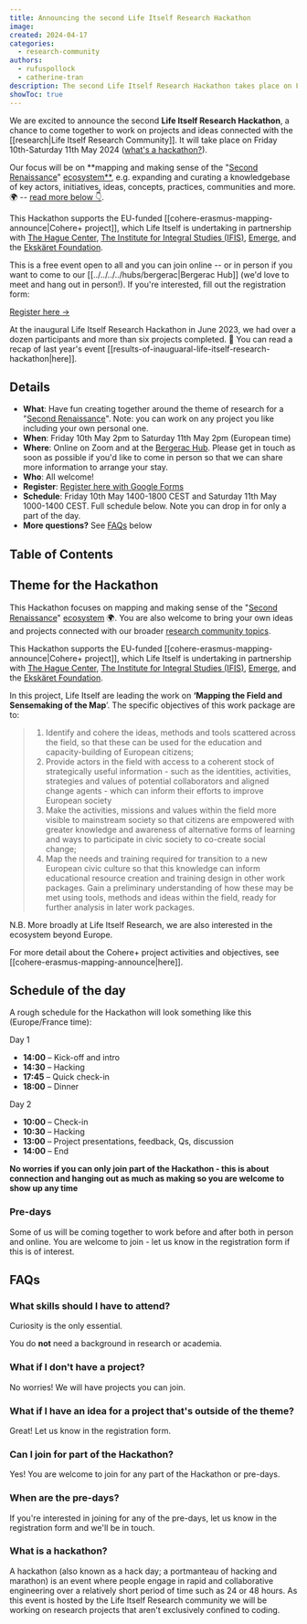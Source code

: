 ```yaml
---
title: Announcing the second Life Itself Research Hackathon
image: 
created: 2024-04-17
categories:
  - research-community
authors:
  - rufuspollock
  - catherine-tran
description: The second Life Itself Research Hackathon takes place on Friday 10th -Saturday 11th May 2024. It's a chance to come together to work on projects and ideas connected with making a radically wiser, weller world.
showToc: true
---
```

We are excited to announce the second **Life Itself Research Hackathon**, a chance to come together to work on projects and ideas connected with the [[research|Life Itself Research Community]]. It will take place on Friday 10th-Saturday 11th May 2024 ([what's a hackathon?](#what-is-a-hackathon)).

Our focus will be on **mapping and making sense of the "[Second Renaissance](https://secondrenaissance.net/)" [ecosystem**](https://secondrenaissance.net/ecosystem), e.g. expanding and curating a knowledgebase of key actors, initiatives, ideas, concepts, practices, communities and more. 🌍 -- [read more below 👇](#theme-for-the-hackathon).

This Hackathon supports the EU-funded [[cohere-erasmus-mapping-announce|Cohere+ project]], which Life Itself is undertaking in partnership with [The Hague Center](https://www.thehaguecenter.org/), [The Institute for Integral Studies (IFIS)](https://www.ifis-freiburg.de/), [Emerge](https://www.whatisemerging.com/), and the [Ekskäret Foundation](https://www.ekskaretfoundation.com/).

This is a free event open to all and you can join online -- or in person if you want to come to our [[../../../../hubs/bergerac|Bergerac Hub]] (we'd love to meet and hang out in person!). If you're interested, fill out the registration form:

<div className="mt-10 flex gap-x-6 not-prose">
  <a
    href="https://forms.gle/Wg5DBascn9M4pVYUA"
    className="rounded-md bg-secondary px-4 py-3 font-medium text-primary shadow focus:outline-none focus:ring-2 focus:ring-primary "
>
    Register here <span aria-hidden="true">→</span>
  </a>
</div>

At the inaugural Life Itself Research Hackathon in June 2023, we had over a dozen participants and more than six projects completed. 🎉 You can read a recap of last year's event [[results-of-inauguaral-life-itself-research-hackathon|here]].

## Details

- **What**: Have fun creating together around the theme of research for a "[Second Renaissance](https://secondrenaissance.net/)". Note: you can work on any project you like including your own personal one.
- **When**: Friday 10th May 2pm to Saturday 11th May 2pm (European time) 
- **Where**: Online on Zoom and at the [Bergerac Hub](https://lifeitself.org/hubs/bergerac). Please get in touch as soon as possible if you'd like to come in person so that we can share more information to arrange your stay.
- **Who**: All welcome!
- **Register**: [Register here with Google Forms](https://forms.gle/2CxPj5xg7daoshRm6)
- **Schedule**: Friday 10th May 1400-1800 CEST and Saturday 11th May 1000-1400 CEST. Full schedule below. Note you can drop in for only a part of the day.
- **More questions?** See [FAQs](#faqs) below

## Table of Contents

## Theme for the Hackathon

This Hackathon focuses on mapping and making sense of the "[Second Renaissance](https://secondrenaissance.net/)" [ecosystem](https://secondrenaissance.net/ecosystem) 🌍. You are also welcome to bring your own ideas and projects connected with our broader [research community topics](https://lifeitself.org/research).

This Hackathon supports the EU-funded [[cohere-erasmus-mapping-announce|Cohere+ project]], which Life Itself is undertaking in partnership with [The Hague Center](https://www.thehaguecenter.org/), [The Institute for Integral Studies (IFIS)](https://www.ifis-freiburg.de/), [Emerge](https://www.whatisemerging.com/), and the [Ekskäret Foundation](https://www.ekskaretfoundation.com/). 

In this project, Life Itself are leading the work on **‘Mapping the Field and Sensemaking of the Map**’. The specific objectives of this work package are to:

>1. Identify and cohere the ideas, methods and tools scattered across the field, so that these can be used for the education and capacity-building of European citizens;
>2. Provide actors in the field with access to a coherent stock of strategically useful information - such as the identities, activities, strategies and values of potential collaborators and aligned change agents - which can inform their efforts to improve European society
>3. Make the activities, missions and values within the field more visible to mainstream society so that citizens are empowered with greater knowledge and awareness of alternative forms of learning and ways to participate in civic society to co-create social change;
>4. Map the needs and training required for transition to a new European civic culture so that this knowledge can inform educational resource creation and training design in other work packages. Gain a preliminary understanding of how these may be met using tools, methods and ideas within the field, ready for further analysis in later work packages.

N.B. More broadly at Life Itself Research, we are also interested in the ecosystem beyond Europe.

For more detail about the Cohere+ project activities and objectives, see [[cohere-erasmus-mapping-announce|here]]. 

## Schedule of the day

A rough schedule for the Hackathon will look something like this (Europe/France time):

Day 1
- **14:00** – Kick-off and intro
- **14:30** – Hacking
- **17:45** – Quick check-in
- **18:00** – Dinner

Day 2
- **10:00** – Check-in
- **10:30** – Hacking
- **13:00** – Project presentations, feedback, Qs, discussion
- **14:00** – End

**No worries if you can only join part of the Hackathon - this is about connection and hanging out as much as making so you are welcome to show up any time**

### Pre-days

Some of us will be coming together to work before and after both in person and online. You are welcome to join - let us know in the registration form if this is of interest.

## FAQs

### What skills should I have to attend?

Curiosity is the only essential.

You do **not** need a background in research or academia.

### What if I don't have a project?

No worries! We will have projects you can join.

### What if I have an idea for a project that's outside of the theme?

Great! Let us know in the registration form.

### Can I join for part of the Hackathon?

Yes! You are welcome to join for any part of the Hackathon or pre-days.

### When are the pre-days?

If you're interested in joining for any of the pre-days, let us know in the registration form and we'll be in touch.

### What is a hackathon?

A hackathon (also known as a hack day; a portmanteau of hacking and marathon) is an event where people engage in rapid and collaborative engineering over a relatively short period of time such as 24 or 48 hours. As this event is hosted by the Life Itself Research community we will be working on research projects that aren't exclusively confined to coding.
